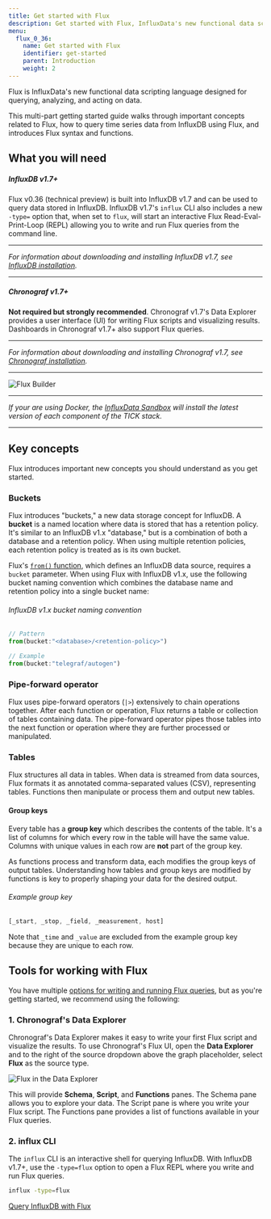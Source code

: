 ```yaml
---
title: Get started with Flux
description: Get started with Flux, InfluxData's new functional data scripting language. This step-by-step guide will walk you through the basics and get you on your way.
menu:
  flux_0_36:
    name: Get started with Flux
    identifier: get-started
    parent: Introduction
    weight: 2
---
```


Flux is InfluxData's new functional data scripting language designed for querying,
analyzing, and acting on data.

This multi-part getting started guide walks through important concepts related to Flux,
how to query time series data from InfluxDB using Flux, and introduces Flux syntax and functions.

## What you will need

##### InfluxDB v1.7+
Flux v0.36 (technical preview) is built into InfluxDB v1.7 and can be used to query data stored in InfluxDB.
InfluxDB v1.7's `influx` CLI also includes a new `-type=` option that, when set to `flux`, will start an
interactive Flux Read-Eval-Print-Loop (REPL) allowing you to write and run Flux queries from the command line.

---

_For information about downloading and installing InfluxDB v1.7, see [InfluxDB installation](/influxdb/v1.7/introduction/installation)._

---

##### Chronograf v1.7+
**Not required but strongly recommended**.
Chronograf v1.7's Data Explorer provides a user interface (UI) for writing Flux scripts and visualizing results.
Dashboards in Chronograf v1.7+ also support Flux queries.

---

_For information about downloading and installing Chronograf v1.7, see [Chronograf installation](/chronograf/v1.7/introduction/installation)._

---

![Flux Builder](/img/flux/flux-builder.png)

---

_If your are using Docker, the [InfluxData Sandbox](/platform/install-and-deploy/deploying/sandbox-install)
will install the latest version of each component of the TICK stack._

---


## Key concepts
Flux introduces important new concepts you should understand as you get started.

### Buckets
Flux introduces "buckets," a new data storage concept for InfluxDB.
A **bucket** is a named location where data is stored that has a retention policy.
It's similar to an InfluxDB v1.x "database," but is a combination of both a database and a retention policy.
When using multiple retention policies, each retention policy is treated as is its own bucket.

Flux's [`from()` function](/flux/v0.36/functions/built-in/inputs/from), which defines an InfluxDB data source, requires a `bucket` parameter.
When using Flux with InfluxDB v1.x, use the following bucket naming convention which combines
the database name and retention policy into a single bucket name:

###### InfluxDB v1.x bucket naming convention
```js
// Pattern
from(bucket:"<database>/<retention-policy>")

// Example
from(bucket:"telegraf/autogen")
```

### Pipe-forward operator
Flux uses pipe-forward operators (`|>`) extensively to chain operations together.
After each function or operation, Flux returns a table or collection of tables containing data.
The pipe-forward operator pipes those tables into the next function or operation where
they are further processed or manipulated.

### Tables
Flux structures all data in tables.
When data is streamed from data sources, Flux formats it as annotated comma-separated values (CSV), representing tables.
Functions then manipulate or process them and output new tables.

#### Group keys
Every table has a **group key** which describes the contents of the table.
It's a list of columns for which every row in the table will have the same value.
Columns with unique values in each row are **not** part of the group key.

As functions process and transform data, each modifies the group keys of output tables.
Understanding how tables and group keys are modified by functions is key to properly
shaping your data for the desired output.

###### Example group key
```js
[_start, _stop, _field, _measurement, host]
```

Note that `_time` and `_value` are excluded from the example group key because they
are unique to each row.

## Tools for working with Flux

You have multiple [options for writing and running Flux queries](/flux/v0.36/guides/executing-queries),
but as you're getting started, we recommend using the following:

### 1. Chronograf's Data Explorer
Chronograf's Data Explorer makes it easy to write your first Flux script and visualize the results.
To use Chronograf's Flux UI, open the **Data Explorer** and to the right of the source
dropdown above the graph placeholder, select **Flux** as the source type.

![Flux in the Data Explorer](/img/flux/flux-builder-start.gif)

This will provide **Schema**, **Script**, and **Functions** panes.
The Schema pane allows you to explore your data.
The Script pane is where you write your Flux script.
The Functions pane provides a list of functions available in your Flux queries.

### 2. influx CLI
The `influx` CLI is an interactive shell for querying InfluxDB.
With InfluxDB v1.7+, use the `-type=flux` option to open a Flux REPL where you write and run Flux queries.

```bash
influx -type=flux
```

<div class="page-nav-btns">
  <a class="btn next" href="/flux/v0.36/introduction/getting-started/query-influxdb/">Query InfluxDB with Flux</a>
</div>
